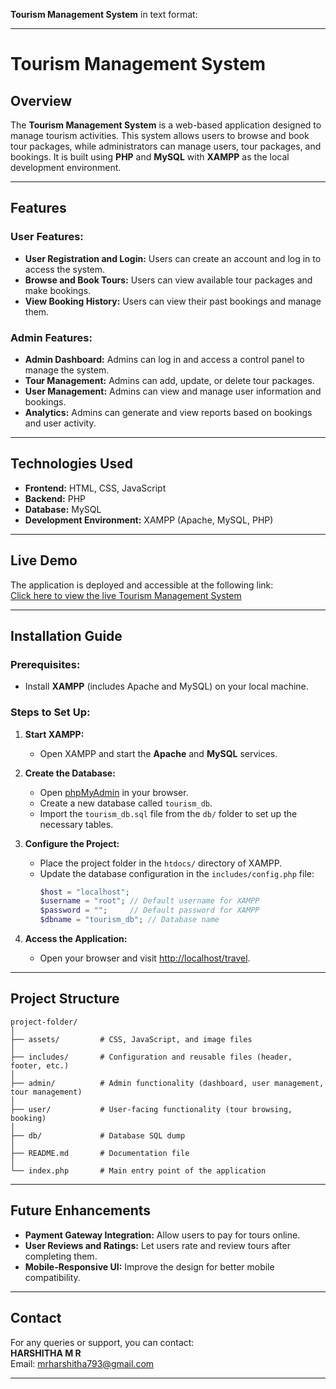 **Tourism Management System** in text format:

---

# Tourism Management System

## Overview
The **Tourism Management System** is a web-based application designed to manage tourism activities. This system allows users to browse and book tour packages, while administrators can manage users, tour packages, and bookings. It is built using **PHP** and **MySQL** with **XAMPP** as the local development environment.

---

## Features

### User Features:
- **User Registration and Login:** Users can create an account and log in to access the system.
- **Browse and Book Tours:** Users can view available tour packages and make bookings.
- **View Booking History:** Users can view their past bookings and manage them.

### Admin Features:
- **Admin Dashboard:** Admins can log in and access a control panel to manage the system.
- **Tour Management:** Admins can add, update, or delete tour packages.
- **User Management:** Admins can view and manage user information and bookings.
- **Analytics:** Admins can generate and view reports based on bookings and user activity.

---

## Technologies Used
- **Frontend:** HTML, CSS, JavaScript
- **Backend:** PHP
- **Database:** MySQL
- **Development Environment:** XAMPP (Apache, MySQL, PHP)

---

## Live Demo
The application is deployed and accessible at the following link:  
[Click here to view the live Tourism Management System](https://your-deployed-link.com)

---

## Installation Guide

### Prerequisites:
- Install **XAMPP** (includes Apache and MySQL) on your local machine.

### Steps to Set Up:
1. **Start XAMPP:**
   - Open XAMPP and start the **Apache** and **MySQL** services.

2. **Create the Database:**
   - Open [phpMyAdmin](http://localhost/phpmyadmin) in your browser.
   - Create a new database called `tourism_db`.
   - Import the `tourism_db.sql` file from the `db/` folder to set up the necessary tables.

3. **Configure the Project:**
   - Place the project folder in the `htdocs/` directory of XAMPP.
   - Update the database configuration in the `includes/config.php` file:
     ```php
     $host = "localhost";
     $username = "root"; // Default username for XAMPP
     $password = "";     // Default password for XAMPP
     $dbname = "tourism_db"; // Database name
     ```

4. **Access the Application:**
   - Open your browser and visit [http://localhost/travel](http://localhost/travel).

---

## Project Structure
```
project-folder/
│
├── assets/         # CSS, JavaScript, and image files
│
├── includes/       # Configuration and reusable files (header, footer, etc.)
│
├── admin/          # Admin functionality (dashboard, user management, tour management)
│
├── user/           # User-facing functionality (tour browsing, booking)
│
├── db/             # Database SQL dump
│
├── README.md       # Documentation file
│
└── index.php       # Main entry point of the application
```

---

## Future Enhancements
- **Payment Gateway Integration:** Allow users to pay for tours online.
- **User Reviews and Ratings:** Let users rate and review tours after completing them.
- **Mobile-Responsive UI:** Improve the design for better mobile compatibility.

---

## Contact
For any queries or support, you can contact:  
**HARSHITHA M R**  
Email: mrharshitha793@gmail.com

--- 

